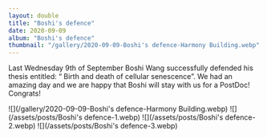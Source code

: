 ```yaml
---
layout: double
title: "Boshi's defence"
date: 2020-09-09
album: "Boshi's defence"
thumbnail: "/gallery/2020-09-09-Boshi's defence-Harmony Building.webp"
---
```


 Last Wednesday 9th of September Boshi Wang successfully defended his thesis entitled: “ Birth and death of cellular senescence”. We had an amazing day and we are happy that Boshi will stay with us for a PostDoc! Congrats!
 
![](/gallery/2020-09-09-Boshi's defence-Harmony Building.webp)
![](/assets/posts/Boshi's defence-1.webp)
![](/assets/posts/Boshi's defence-2.webp)
![](/assets/posts/Boshi's defence-3.webp)

